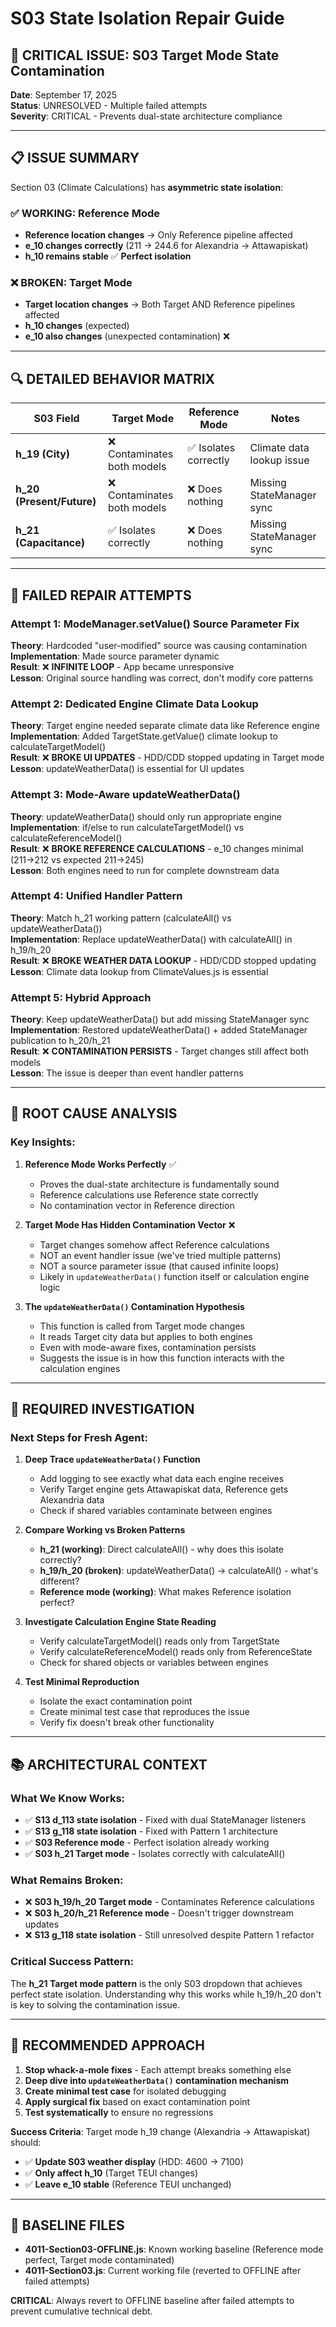 # S03 State Isolation Repair Guide

## 🚨 **CRITICAL ISSUE: S03 Target Mode State Contamination**

**Date**: September 17, 2025  
**Status**: UNRESOLVED - Multiple failed attempts  
**Severity**: CRITICAL - Prevents dual-state architecture compliance

---

## 📋 **ISSUE SUMMARY**

Section 03 (Climate Calculations) has **asymmetric state isolation**:

### ✅ **WORKING: Reference Mode** 
- **Reference location changes** → Only Reference pipeline affected
- **e_10 changes correctly** (211 → 244.6 for Alexandria → Attawapiskat)
- **h_10 remains stable** ✅ **Perfect isolation**

### ❌ **BROKEN: Target Mode**
- **Target location changes** → Both Target AND Reference pipelines affected  
- **h_10 changes** (expected)
- **e_10 also changes** (unexpected contamination) ❌

---

## 🔍 **DETAILED BEHAVIOR MATRIX**

| S03 Field | Target Mode | Reference Mode | Notes |
|-----------|-------------|----------------|-------|
| **h_19 (City)** | ❌ Contaminates both models | ✅ Isolates correctly | Climate data lookup issue |
| **h_20 (Present/Future)** | ❌ Contaminates both models | ❌ Does nothing | Missing StateManager sync |
| **h_21 (Capacitance)** | ✅ Isolates correctly | ❌ Does nothing | Missing StateManager sync |

---

## 🧪 **FAILED REPAIR ATTEMPTS**

### **Attempt 1: ModeManager.setValue() Source Parameter Fix**
**Theory**: Hardcoded "user-modified" source was causing contamination  
**Implementation**: Made source parameter dynamic  
**Result**: ❌ **INFINITE LOOP** - App became unresponsive  
**Lesson**: Original source handling was correct, don't modify core patterns

### **Attempt 2: Dedicated Engine Climate Data Lookup**
**Theory**: Target engine needed separate climate data like Reference engine  
**Implementation**: Added TargetState.getValue() climate lookup to calculateTargetModel()  
**Result**: ❌ **BROKE UI UPDATES** - HDD/CDD stopped updating in Target mode  
**Lesson**: updateWeatherData() is essential for UI updates

### **Attempt 3: Mode-Aware updateWeatherData()**
**Theory**: updateWeatherData() should only run appropriate engine  
**Implementation**: if/else to run calculateTargetModel() vs calculateReferenceModel()  
**Result**: ❌ **BROKE REFERENCE CALCULATIONS** - e_10 changes minimal (211→212 vs expected 211→245)  
**Lesson**: Both engines need to run for complete downstream data

### **Attempt 4: Unified Handler Pattern**
**Theory**: Match h_21 working pattern (calculateAll() vs updateWeatherData())  
**Implementation**: Replace updateWeatherData() with calculateAll() in h_19/h_20  
**Result**: ❌ **BROKE WEATHER DATA LOOKUP** - HDD/CDD stopped updating  
**Lesson**: Climate data lookup from ClimateValues.js is essential

### **Attempt 5: Hybrid Approach**
**Theory**: Keep updateWeatherData() but add missing StateManager sync  
**Implementation**: Restored updateWeatherData() + added StateManager publication to h_20/h_21  
**Result**: ❌ **CONTAMINATION PERSISTS** - Target changes still affect both models  
**Lesson**: The issue is deeper than event handler patterns

---

## 🎯 **ROOT CAUSE ANALYSIS**

### **Key Insights:**

1. **Reference Mode Works Perfectly** ✅
   - Proves the dual-state architecture is fundamentally sound
   - Reference calculations use Reference state correctly
   - No contamination vector in Reference direction

2. **Target Mode Has Hidden Contamination Vector** ❌
   - Target changes somehow affect Reference calculations
   - NOT an event handler issue (we've tried multiple patterns)
   - NOT a source parameter issue (that caused infinite loops)
   - Likely in `updateWeatherData()` function itself or calculation engine logic

3. **The `updateWeatherData()` Contamination Hypothesis**
   - This function is called from Target mode changes
   - It reads Target city data but applies to both engines
   - Even with mode-aware fixes, contamination persists
   - Suggests the issue is in how this function interacts with the calculation engines

---

## 🔬 **REQUIRED INVESTIGATION**

### **Next Steps for Fresh Agent:**

1. **Deep Trace `updateWeatherData()` Function**
   - Add logging to see exactly what data each engine receives
   - Verify Target engine gets Attawapiskat data, Reference gets Alexandria data
   - Check if shared variables contaminate between engines

2. **Compare Working vs Broken Patterns**
   - **h_21 (working)**: Direct calculateAll() - why does this isolate correctly?
   - **h_19/h_20 (broken)**: updateWeatherData() → calculateAll() - what's different?
   - **Reference mode (working)**: What makes Reference isolation perfect?

3. **Investigate Calculation Engine State Reading**
   - Verify calculateTargetModel() reads only from TargetState
   - Verify calculateReferenceModel() reads only from ReferenceState  
   - Check for shared objects or variables between engines

4. **Test Minimal Reproduction**
   - Isolate the exact contamination point
   - Create minimal test case that reproduces the issue
   - Verify fix doesn't break other functionality

---

## 📚 **ARCHITECTURAL CONTEXT**

### **What We Know Works:**
- ✅ **S13 d_113 state isolation** - Fixed with dual StateManager listeners
- ✅ **S13 g_118 state isolation** - Fixed with Pattern 1 architecture  
- ✅ **S03 Reference mode** - Perfect isolation already working
- ✅ **S03 h_21 Target mode** - Isolates correctly with calculateAll()

### **What Remains Broken:**
- ❌ **S03 h_19/h_20 Target mode** - Contaminates Reference calculations
- ❌ **S03 h_20/h_21 Reference mode** - Doesn't trigger downstream updates
- ❌ **S13 g_118 state isolation** - Still unresolved despite Pattern 1 refactor

### **Critical Success Pattern:**
The **h_21 Target mode pattern** is the only S03 dropdown that achieves perfect state isolation. Understanding why this works while h_19/h_20 don't is key to solving the contamination issue.

---

## 🎯 **RECOMMENDED APPROACH**

1. **Stop whack-a-mole fixes** - Each attempt breaks something else
2. **Deep dive into `updateWeatherData()` contamination mechanism**
3. **Create minimal test case** for isolated debugging
4. **Apply surgical fix** based on exact contamination point
5. **Test systematically** to ensure no regressions

**Success Criteria**: Target mode h_19 change (Alexandria → Attawapiskat) should:
- ✅ **Update S03 weather display** (HDD: 4600 → 7100)
- ✅ **Only affect h_10** (Target TEUI changes)  
- ✅ **Leave e_10 stable** (Reference TEUI unchanged)

---

## 📁 **BASELINE FILES**

- **4011-Section03-OFFLINE.js**: Known working baseline (Reference mode perfect, Target mode contaminated)
- **4011-Section03.js**: Current working file (reverted to OFFLINE after failed attempts)

**CRITICAL**: Always revert to OFFLINE baseline after failed attempts to prevent cumulative technical debt.
